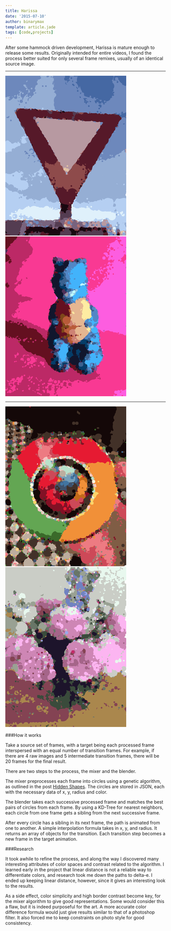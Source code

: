 ```yaml
---
title: Harissa
date: '2015-07-10'
author: binarymax
template: article.jade
tags: [code,projects]
---
```


After some hammock driven development, Harissa is mature enough to release some results.  Originally intended for entire videos, I found the process better suited for only several frame remixes, usually of an identical source image.

---

<img src="yield.gif" border="0" class="image-column-left" /> <img src="rex.gif" border="0" class="image-column-right" />

---

<img src="firechrome.gif" border="0" class="image-column-left" /> <img src="flowers.gif" border="0" class="image-column-right" />


###How it works

Take a source set of frames, with a target being each processed frame interspersed with an equal number of transition frames.  For example, if there are 4 raw images and 5 intermediate transition frames, there will be 20 frames for the final result.

There are two steps to the process, the mixer and the blender.

The mixer preprocesses each frame into circles using a genetic algorithm, as outlined in the post [Hidden Shapes][1].  The circles are stored in JSON, each with the necessary data of x, y, radius and color.


The blender takes each successive processed frame and matches the best pairs of circles from each frame.  By using a KD-Tree for nearest neighbors, each circle from one frame gets a sibling from the next successive frame.

After every circle has a sibling in its next frame, the path is animated from one to another.  A simple interpolation formula takes in x, y, and radius.  It returns an array of objects for the transition.  Each transition step becomes a new frame in the target animation.

###Research

It took awhile to refine the process, and along the way I discovered many interesting attributes of color spaces and contrast related to the algorithm.  I learned early in the project that linear distance is not a reliable way to differentiate colors, and research took me down the paths to delta-e.  I ended up keeping linear distance, however, since it gives an interesting look to the results.

As a side effect, color simplicity and high border contrast become key, for the mixer algorithm to give good representations.  Some would consider this a flaw, but it is indeed purposeful for the art.  A more accurate color difference formula would just give results similar to that of a photoshop filter.  It also forced me to keep constraints on photo style for good consistency.

[1]:/articles/hidden-shapes/
[2]:https://github.com/binarymax/harissa